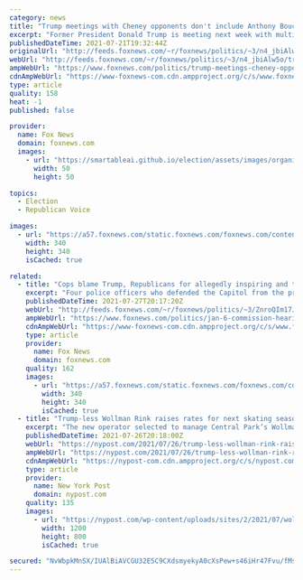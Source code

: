 ```yaml
---
category: news
title: "Trump meetings with Cheney opponents don't include Anthony Bouchard, top fundraiser with complicated past"
excerpt: "Former President Donald Trump is meeting next week with multiple of the Republican candidates who are aiming to unseat Rep. Liz Cheney – but one of the most high-profile candidates in the race says that he wasn't invited."
publishedDateTime: 2021-07-21T19:32:44Z
originalUrl: "http://feeds.foxnews.com/~r/foxnews/politics/~3/n4_jbiAlw5o/trump-meetings-cheney-opponents-anthony-bouchard-top-fundraiser-complicated-past"
webUrl: "http://feeds.foxnews.com/~r/foxnews/politics/~3/n4_jbiAlw5o/trump-meetings-cheney-opponents-anthony-bouchard-top-fundraiser-complicated-past"
ampWebUrl: "https://www.foxnews.com/politics/trump-meetings-cheney-opponents-anthony-bouchard-top-fundraiser-complicated-past.amp"
cdnAmpWebUrl: "https://www-foxnews-com.cdn.ampproject.org/c/s/www.foxnews.com/politics/trump-meetings-cheney-opponents-anthony-bouchard-top-fundraiser-complicated-past.amp"
type: article
quality: 158
heat: -1
published: false

provider:
  name: Fox News
  domain: foxnews.com
  images:
    - url: "https://smartableai.github.io/election/assets/images/organizations/foxnews.com-50x50.jpg"
      width: 50
      height: 50

topics:
  - Election
  - Republican Voice

images:
  - url: "https://a57.foxnews.com/static.foxnews.com/foxnews.com/content/uploads/2020/01/340/340/Screen-Shot-2020-01-15-at-11.36.03-AM.png?ve=1&tl=1"
    width: 340
    height: 340
    isCached: true

related:
  - title: "Cops blame Trump, Republicans for allegedly inspiring and then downplaying Jan. 6 Capitol attack"
    excerpt: "Four police officers who defended the Capitol from the pro-Trump mob that invaded it on Jan. 6 criticized the former president and Republicans who are loyal to him for allegedly inspiring then downplaying the attack, asking members of the select committee investigating Jan. 6 to get to the bottom of"
    publishedDateTime: 2021-07-27T20:17:20Z
    webUrl: "http://feeds.foxnews.com/~r/foxnews/politics/~3/ZnroQIm17JE/jan-6-commission-hearing-cops-trump-republicans-capitol-attack"
    ampWebUrl: "https://www.foxnews.com/politics/jan-6-commission-hearing-cops-trump-republicans-capitol-attack.amp"
    cdnAmpWebUrl: "https://www-foxnews-com.cdn.ampproject.org/c/s/www.foxnews.com/politics/jan-6-commission-hearing-cops-trump-republicans-capitol-attack.amp"
    type: article
    provider:
      name: Fox News
      domain: foxnews.com
    quality: 162
    images:
      - url: "https://a57.foxnews.com/static.foxnews.com/foxnews.com/content/uploads/2020/01/340/340/Screen-Shot-2020-01-15-at-11.36.03-AM.png?ve=1&tl=1"
        width: 340
        height: 340
        isCached: true
  - title: "Trump-less Wollman Rink raises rates for next skating season"
    excerpt: "The new operator selected to manage Central Park’s Wollman Rink is jacking up rates for families to skate there this fall — after Mayor Bill de Blasio booted the Trump Organization."
    publishedDateTime: 2021-07-26T20:18:00Z
    webUrl: "https://nypost.com/2021/07/26/trump-less-wollman-rink-raises-rates-for-next-skating-season/"
    ampWebUrl: "https://nypost.com/2021/07/26/trump-less-wollman-rink-raises-rates-for-next-skating-season/amp/"
    cdnAmpWebUrl: "https://nypost-com.cdn.ampproject.org/c/s/nypost.com/2021/07/26/trump-less-wollman-rink-raises-rates-for-next-skating-season/amp/"
    type: article
    provider:
      name: New York Post
      domain: nypost.com
    quality: 135
    images:
      - url: "https://nypost.com/wp-content/uploads/sites/2/2021/07/wollman-rink-2.jpg?quality=90&strip=all&w=1200"
        width: 1200
        height: 800
        isCached: true

secured: "NvWbpkMnSX/IUAlBiAVCGU32E5C9CXdsmyekyA0cXsPew+s46iHr47Fvu/fMseaj0e4kPv0tkLfm89d7G6hWf8i0AviA1hWjOxhoFCBWbXpFlxWlxBMrt+nZbR+nfOH7Zb6Y9XV8VzWSYWrlf4cjLakVa8qVfbz2+xeWlKMCMZGARVRZ8KmVioFwOVkVlsJZM+VcfdHZacMbvBqL/wlDWRZcIxrPWyV0Prc7QG++6+Ar1TVLjs7xF/e1QsmJwChRMJerQp8dL8IH1zxJjqrZZXzjIsCN0CeP8bXnF4bgJcoJbDtvSejuqtfVEME6AKsV8te2vLCFWXUJwW+wKvccd2geGVhLLT7RPpShBDTJnRA=;A4VEaoErN2egh3WxanYxkw=="
---
```


